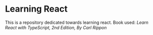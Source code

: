 # Learning React
This is a repository dedicated towards learning react.
Book used: *Learn React with TypeScript, 2nd Edition, By Carl Rippon*
